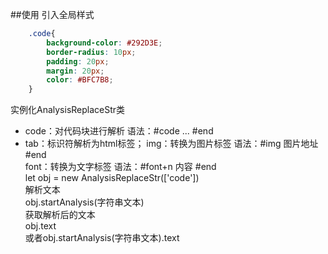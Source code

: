 ##使用
引入全局样式
```css
    .code{
        background-color: #292D3E;
        border-radius: 10px;
        padding: 20px;
        margin: 20px;
        color: #BFC7B8;
    }
```
实例化AnalysisReplaceStr类 <br>
 * code：对代码块进行解析 语法：#code ... #end
 * tab：标识符解析为html标签；
 img：转换为图片标签 语法：#img 图片地址 #end <br>
 font：转换为文字标签 语法：#font+n 内容 #end <br>
let obj = new AnalysisReplaceStr(['code'])<br>
解析文本<br>
obj.startAnalysis(字符串文本) <br> 
获取解析后的文本<br>
obj.text<br>
或者obj.startAnalysis(字符串文本).text